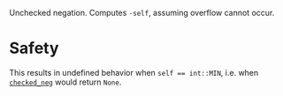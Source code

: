 Unchecked negation. Computes `-self`, assuming overflow cannot occur.

# Safety

This results in undefined behavior when `self == int::MIN`, i.e. when
[`checked_neg`] would return `None`.

[`checked_neg`]: Self::checked_neg
